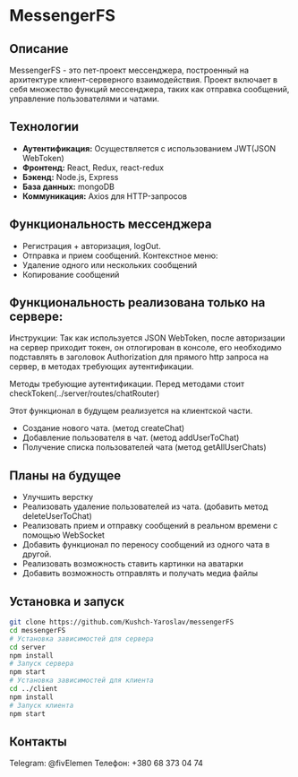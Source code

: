 # MessengerFS

## Описание

MessengerFS - это пет-проект мессенджера, построенный на архитектуре клиент-серверного взаимодействия. Проект включает в себя множество функций мессенджера, таких как отправка сообщений, управление пользователями и чатами.

## Технологии

- **Аутентификация:** Осуществляется с использованием JWT(JSON WebToken)
- **Фронтенд:** React, Redux, react-redux
- **Бэкенд:** Node.js, Express
- **База данных:** mongoDB
- **Коммуникация:** Axios для HTTP-запросов

## Функциональность мессенджера

- Регистрация + авторизация, logOut.
- Отправка и прием сообщений.
  Контекстное меню:
- Удаление одного или нескольких сообщений
- Копирование сообщений

## Функциональность реализована только на сервере:

Инструкции:
Так как используется JSON WebToken, после авторизации на сервер приходит токен, он отлогирован в консоле, его необходимо подставлять в заголовок Authorization для прямого http запроса на сервер, в методах требующих аутентификации.

Методы требующие аутентификации. Перед методами стоит checkToken(../server/routes/chatRouter)

Этот функционал в будущем реализуется на клиентской части.

- Создание нового чата. (метод createChat)
- Добавление пользователя в чат. (метод addUserToChat)
- Получение списка пользователей чата (метод getAllUserChats)

## Планы на будущее

- Улучшить верстку
- Реализовать удаление пользователей из чата. (добавить метод deleteUserToChat)
- Реализовать прием и отправку сообщений в реальном времени с помощью WebSocket
- Добавить функционал по переносу сообщений из одного чата в другой.
- Реализовать возможность ставить картинки на аватарки
- Добавить возможность отправлять и получать медиа файлы

## Установка и запуск

```bash
git clone https://github.com/Kushch-Yaroslav/messengerFS
cd messengerFS
# Установка зависимостей для сервера
cd server
npm install
# Запуск сервера
npm start
# Установка зависимостей для клиента
cd ../client
npm install
# Запуск клиента
npm start
```

## Контакты

Telegram: @fivElemen
Телефон: +380 68 373 04 74
